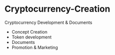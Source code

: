 # Cryptocurrency-Creation
Cryptocurrency Development &amp; Documents
- Concept Creation
- Token development
- Documents
- Promotion & Marketing
